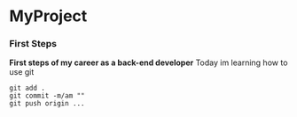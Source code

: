 # MyProject

### First Steps
**First steps of my career as a back-end developer**
Today im learning how to use git
```
git add .
git commit -m/am ""
git push origin ...
```
